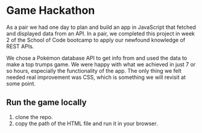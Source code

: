 # Game Hackathon

As a pair we had one day to plan and build an app in JavaScript that fetched and displayed data from an API. In a pair, we completed this project in week 2 of the School of Code bootcamp to apply our newfound knowledge of REST APIs.

We chose a Pokémon database API to get info from and used the data to make a top trumps game. We were happy with what we achieved in just 7 or so hours, especially the functionality of the app. The only thing we felt needed real improvement was CSS, which is something we will revisit at some point.

## Run the game locally

1. clone the repo.
2. copy the path of the HTML file and run it in your browser.
